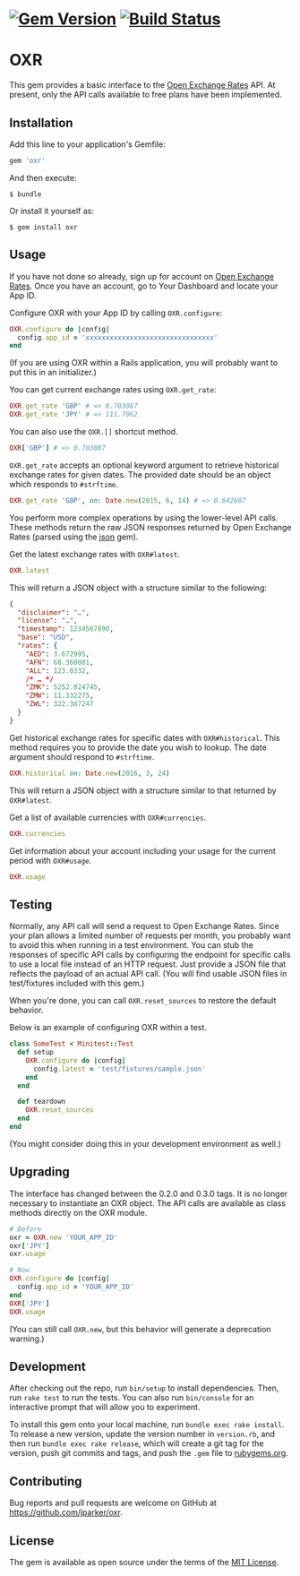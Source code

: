 # [![Gem Version](https://badge.fury.io/rb/oxr.svg)](https://badge.fury.io/rb/oxr) [![Build Status](https://travis-ci.org/jparker/oxr.svg?branch=master)](https://travis-ci.org/jparker/oxr)

# OXR

This gem provides a basic interface to the
[Open Exchange Rates](https://openexchangerates.org) API. At present, only the
API calls available to free plans have been implemented.

## Installation

Add this line to your application's Gemfile:

```ruby
gem 'oxr'
```

And then execute:

    $ bundle

Or install it yourself as:

    $ gem install oxr

## Usage

If you have not done so already, sign up for account on
[Open Exchange Rates](https://openexchangerates.org). Once you have an account,
go to Your Dashboard and locate your App ID.

Configure OXR with your App ID by calling `OXR.configure`:

```ruby
OXR.configure do |config|
  config.app_id = 'xxxxxxxxxxxxxxxxxxxxxxxxxxxxxxxx'
end
```

(If you are using OXR within a Rails application, you will probably want to put
this in an initializer.)

You can get current exchange rates using `OXR.get_rate`:

```ruby
OXR.get_rate 'GBP' # => 0.703087
OXR.get_rate 'JPY' # => 111.7062
```

You can also use the `OXR.[]` shortcut method.

```ruby
OXR['GBP'] # => 0.703087
```

`OXR.get_rate` accepts an optional keyword argument to retrieve historical
exchange rates for given dates. The provided date should be an object which
responds to `#strftime`.

```ruby
OXR.get_rate 'GBP', on: Date.new(2015, 6, 14) # => 0.642607
```

You perform more complex operations by using the lower-level API calls. These
methods return the raw JSON responses returned by Open Exchange Rates (parsed
using the [json](https://rubygems.org/gems/json) gem).

Get the latest exchange rates with `OXR#latest`.

```ruby
OXR.latest
```

This will return a JSON object with a structure similar to the following:

```json
{
  "disclaimer": "…",
  "license": "…",
  "timestamp": 1234567890,
  "base": "USD",
  "rates": {
    "AED": 3.672995,
    "AFN": 68.360001,
    "ALL": 123.0332,
    /* … */
    "ZMK": 5252.024745,
    "ZMW": 11.332275,
    "ZWL": 322.387247
  }
}
```

Get historical exchange rates for specific dates with `OXR#historical`. This
method requires you to provide the date you wish to lookup. The date argument
should respond to `#strftime`.

```ruby
OXR.historical on: Date.new(2016, 3, 24)
```

This will return a JSON object with a structure similar to that returned by `OXR#latest`.

Get a list of available currencies with `OXR#currencies`.

```ruby
OXR.currencies
```

Get information about your account including your usage for the current period
with `OXR#usage`.

```ruby
OXR.usage
```

## Testing

Normally, any API call will send a request to Open Exchange Rates. Since your
plan allows a limited number of requests per month, you probably want to avoid
this when running in a test environment. You can stub the responses of specific
API calls by configuring the endpoint for specific calls to use a local file
instead of an HTTP request. Just provide a JSON file that reflects the payload
of an actual API call. (You will find usable JSON files in test/fixtures
included with this gem.)

When you're done, you can call `OXR.reset_sources` to restore the default behavior.

Below is an example of configuring OXR within a test.

```ruby
class SomeTest < Minitest::Test
  def setup
    OXR.configure do |config|
      config.latest = 'test/fixtures/sample.json'
    end
  end

  def teardown
    OXR.reset_sources
  end
end
```

(You might consider doing this in your development environment as well.)

## Upgrading

The interface has changed between the 0.2.0 and 0.3.0 tags. It is no longer
necessary to instantiate an OXR object. The API calls are available as class
methods directly on the OXR module.

```ruby
# Before
oxr = OXR.new 'YOUR_APP_ID'
oxr['JPY']
oxr.usage

# Now
OXR.configure do |config|
  config.app_id = 'YOUR_APP_ID'
end
OXR['JPY']
OXR.usage
```

(You can still call `OXR.new`, but this behavior will generate a deprecation
warning.)

## Development

After checking out the repo, run `bin/setup` to install dependencies. Then, run `rake test` to run the tests. You can also run `bin/console` for an interactive prompt that will allow you to experiment.

To install this gem onto your local machine, run `bundle exec rake install`. To release a new version, update the version number in `version.rb`, and then run `bundle exec rake release`, which will create a git tag for the version, push git commits and tags, and push the `.gem` file to [rubygems.org](https://rubygems.org).

## Contributing

Bug reports and pull requests are welcome on GitHub at https://github.com/jparker/oxr.


## License

The gem is available as open source under the terms of the [MIT License](http://opensource.org/licenses/MIT).

